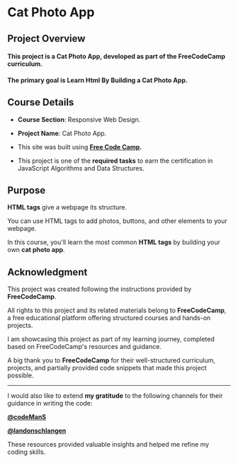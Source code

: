 # **Cat Photo App**

## **Project Overview**

#### This project is a **Cat Photo App**, developed as part of the FreeCodeCamp curriculum. 

#### The primary goal is Learn Html By Building a Cat Photo App.

## **Course Details**

+ **Course Section**: Responsive Web Design.
  
+ **Project Name**: Cat Photo App.
  
+ This site was built using **[Free Code Camp](https://www.freecodecamp.org/).**
  
+ This project is one of the **required tasks** to earn the certification in JavaScript Algorithms and Data Structures.

## **Purpose**

**HTML tags** give a webpage its structure. 

You can use HTML tags to add photos, buttons, and other elements to your webpage.

In this course, you'll learn the most common **HTML tags** by building your own **cat photo app**.

## **Acknowledgment**

This project was created following the instructions provided by **FreeCodeCamp**.

All rights to this project and its related materials belong to **FreeCodeCamp**, a free educational platform offering structured courses and hands-on projects.

I am showcasing this project as part of my learning journey, completed based on FreeCodeCamp's resources and guidance.

A big thank you to **FreeCodeCamp** for their well-structured curriculum, projects, and partially provided code snippets that made this project possible.

---------------------------------------------------------------------------------------------------------------------------------------------------------------------------------------------------------------------

I would also like to extend **my gratitude** to the following channels for their guidance in writing the code:

**[@codeManS](https://www.youtube.com/@codeManS)**

**[@landonschlangen](https://www.youtube.com/@landonschlangen)**

These resources provided valuable insights and helped me refine my coding skills.
